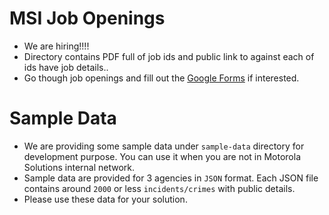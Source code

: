 # MSI Job Openings
- We are hiring!!!! 
- Directory contains PDF full of job ids and public link to against each of ids have job details..
- Go though job openings and fill out the [Google Forms](https://goo.gl/forms/po3EOlbtH7RJndw93) if interested.

# Sample Data
- We are providing some sample data under `sample-data` directory for development purpose. You can use it when you are not in Motorola Solutions internal network.
- Sample data are provided for 3 agencies in `JSON` format. Each JSON file contains around `2000` or less `incidents/crimes` with public details.
- Please use these data for your solution.
